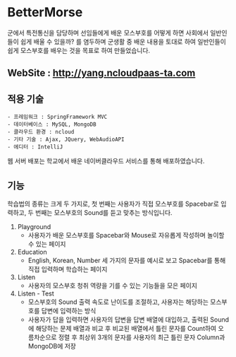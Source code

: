 # BetterMorse

군에서 특전통신을 담당하며 선임들에게 배운 모스부호를 어떻게 하면 사회에서 일반인들이 쉽게 배울 수 있을까?
를 염두하며 군생활 중 배운 내용을 토대로 하여 일반인들이 쉽게 모스부호를 배우는 것을 목표로 하여 만들었습니다.

## WebSite : http://yang.ncloudpaas-ta.com

## 적용 기술
	- 프레임워크 : SpringFramework MVC
	- 데이터베이스 : MySQL, MongoDB
	- 클라우드 환경 : ncloud
	- 기타 기술 : Ajax, JQuery, WebAudioAPI
	- 에디터 : IntelliJ

웹 서버 배포는 학교에서 배운 네이버클라우드 서비스를 통해 배포하였습니다.

## 기능

학습법의 종류는 크게 두 가지로, 첫 번째는 사용자가 직접 모스부호를 Spacebar로 입력하고, 두 번째는 모스부호의 Sound를 듣고 맞추는 방식입니다.

1. Playground
	- 사용자가 배운 모스부호를 Spacebar와 Mouse로 자유롭게 작성하며 놀이할 수 있는 페이지 
2. Education
	- English, Korean, Number 세 가지의 문자를 예시로 보고 Spacebar를 통해 직접 입력하며 학습하는 페이지
3. Listen
	- 사용자의 모스부호 청취 역량을 기를 수 있는 기능들을 모은 페이지
4. Listen - Test
	- 모스부호의 Sound 출력 속도로 난이도를 조절하고, 사용자는 해당하는 모스부호를 답변에 입력하는 방식
	- 사용자가 답을 입력하면 사용자의 답변을 답변 배열에 대입하고, 출력된 Sound에 해당하는 문제 배열과 비교 후 비교된 배열에서 틀린 문자를 Count하여 오름차순으로 정렬 후 최상위 3개의 문자를 사용자의 최근 틀린 문자 Column과 MongoDB에 저장

